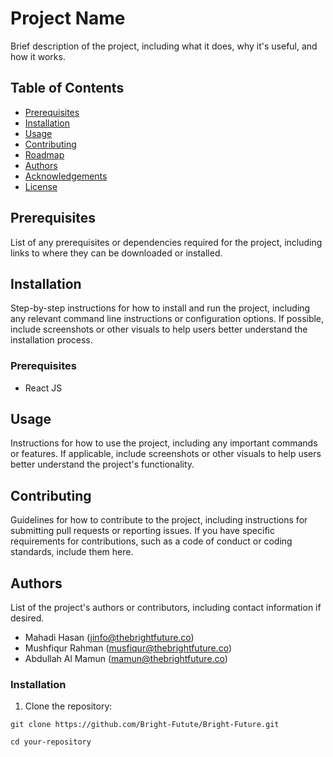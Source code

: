 # Project Name

Brief description of the project, including what it does, why it's useful, and how it works.

## Table of Contents

- [Prerequisites](#prerequisites)
- [Installation](#installation)
- [Usage](#usage)
- [Contributing](#contributing)
- [Roadmap](#roadmap)
- [Authors](#authors)
- [Acknowledgements](#acknowledgements)
- [License](#license)

## Prerequisites

List of any prerequisites or dependencies required for the project, including links to where they can be downloaded or installed.

## Installation

Step-by-step instructions for how to install and run the project, including any relevant command line instructions or configuration options. If possible, include screenshots or other visuals to help users better understand the installation process.

### Prerequisites

- React JS


## Usage

Instructions for how to use the project, including any important commands or features. If applicable, include screenshots or other visuals to help users better understand the project's functionality.


## Contributing

Guidelines for how to contribute to the project, including instructions for submitting pull requests or reporting issues. If you have specific requirements for contributions, such as a code of conduct or coding standards, include them here.


## Authors

List of the project's authors or contributors, including contact information if desired.

- Mahadi Hasan (jinfo@thebrightfuture.co)
- Mushfiqur Rahman (musfiqur@thebrightfuture.co)
- Abdullah Al Mamun (mamun@thebrightfuture.co)


### Installation

1. Clone the repository:

```git
git clone https://github.com/Bright-Futute/Bright-Future.git

cd your-repository


